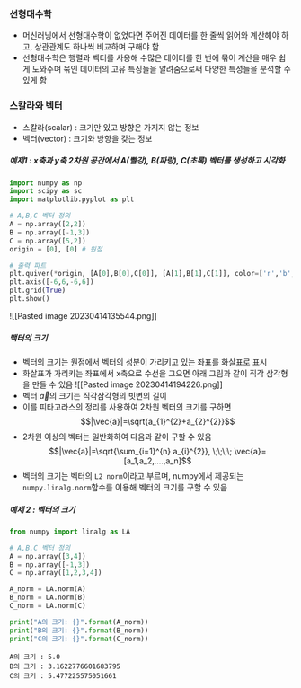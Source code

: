 
### 선형대수학
- 머신러닝에서 선형대수학이 없었다면 주어진 데이터를 한 줄씩 읽어와 계산해야 하고, 상관관계도 하나씩 비교하며 구해야 함
- 선형대수학은 행렬과 벡터를 사용해 수많은 데이터를 한 번에 묶어 계산을 매우 쉽게 도와주며 묶인 데이터의 고유 특징들을 알려줌으로써 다양한 특성들을 분석할 수 있게 함

### 스칼라와 벡터
- 스칼라(scalar) : 크기만 있고 방향은 가지지 않는 정보
- 벡터(vector) : 크기와 방향을 갖는 정보

##### 예제1 : x축과 y축 2차원 공간에서 A(빨강), B(파랑), C(초록) 벡터를 생성하고 시각화
```python
import numpy as np
import scipy as sc
import matplotlib.pyplot as plt

# A,B,C 벡터 정의
A = np.array([2,2])
B = np.array([-1,3])
C = np.array([5,2])
origin = [0], [0] # 원점

# 출력 파트
plt.quiver(*origin, [A[0],B[0],C[0]], [A[1],B[1],C[1]], color=['r','b','g'], angles='xy', scale_units='xy',scale=1)
plt.axis([-6,6,-6,6])
plt.grid(True)
plt.show()
```
![[Pasted image 20230414135544.png]]

##### 백터의 크기
- 벡터의 크기는 원점에서 벡터의 성분이 가리키고 있는 좌표를 화살표로 표시
- 화살표가 가리키는 좌표에서 x축으로 수선을 그으면 아래 그림과 같이 직각 삼각형을 만들 수 있음
![[Pasted image 20230414194226.png]]
- 벡터 $\vec{a}$의 크기는 직각삼각형의 빗변의 길이
- 이를 피타고라스의 정리를 사용하여 2차원 벡터의 크기를 구하면
$$|\vec{a}|=\sqrt{a_{1}^{2}+a_{2}^{2}}$$
- 2차원 이상의 벡터는 일반화하여 다음과 같이 구할 수 있음
$$|\vec{a}|=\sqrt{\sum_{i=1}^{n} a_{i}^{2}}, \;\;\;\; \vec{a}=[a_1,a_2,....,a_n]$$
- 벡터의 크기는 벡터의 `L2 norm`이라고 부르며, numpy에서 제공되는 `numpy.linalg.norm`함수를 이용해 벡터의 크기를 구할 수 있음


##### 예제 2 : 벡터의 크기
```python
from numpy import linalg as LA

# A,B,C 벡터 정의
A = np.array([3,4])
B = np.array([-1,3])
C = np.array([1,2,3,4])

A_norm = LA.norm(A)
B_norm = LA.norm(B)
C_norm = LA.norm(C)

print("A의 크기: {}".format(A_norm))
print("B의 크기: {}".format(B_norm))
print("C의 크기: {}".format(C_norm))
```
```
A의 크기 : 5.0
B의 크기 : 3.1622776601683795
C의 크기 : 5.477225575051661
```